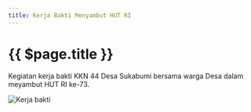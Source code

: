 ```yaml
---
title: Kerja Bakti Menyambut HUT RI
---
```

# {{ $page.title }}

Kegiatan kerja bakti KKN 44 Desa Sukabumi bersama warga Desa dalam meyambut HUT RI ke-73.

![Kerja bakti](/img/kerjabakti.jpg)

